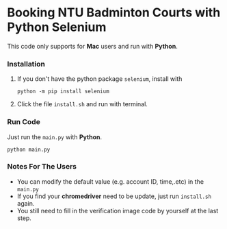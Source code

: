 # Booking NTU Badminton Courts with Python Selenium

This code only supports for **Mac** users and run with **Python**.

### Installation
1. If you don't have the python package `selenium`, install with
   ```
   python -m pip install selenium
   ```
2. Click the file `install.sh` and run with terminal.

### Run Code
Just run the `main.py` with **Python**.
```
python main.py
```

### Notes For The Users
- You can modify the default value (e.g. account ID, time,.etc) in the `main.py`
- If you find your **chromedriver** need to be update, just run `install.sh` again.
- You still need to fill in the verification image code by yourself at the last step.